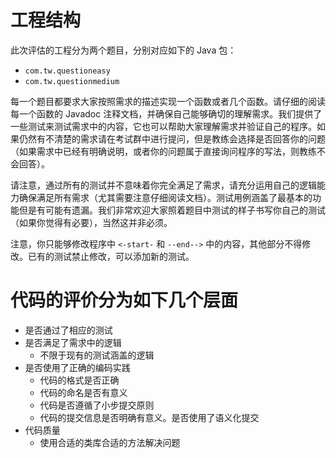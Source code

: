 # 工程结构

此次评估的工程分为两个题目，分别对应如下的 Java 包：

* `com.tw.questioneasy`
* `com.tw.questionmedium`

每一个题目都要求大家按照需求的描述实现一个函数或者几个函数。请仔细的阅读每一个函数的 Javadoc 注释文档，并确保自己能够确切的理解需求。我们提供了一些测试来测试需求中的内容，它也可以帮助大家理解需求并验证自己的程序。如果仍然有不清楚的需求请在考试群中进行提问，但是教练会选择是否回答你的问题（如果需求中已经有明确说明，或者你的问题属于直接询问程序的写法，则教练不会回答）。

请注意，通过所有的测试并不意味着你完全满足了需求，请充分运用自己的逻辑能力确保满足所有需求（尤其需要注意仔细阅读文档）。测试用例涵盖了最基本的功能但是有可能有遗漏。我们非常欢迎大家照着题目中测试的样子书写你自己的测试（如果你觉得有必要），当然这并非必须。

注意，你只能够修改程序中 `<-start-` 和 `--end-->` 中的内容，其他部分不得修改。已有的测试禁止修改，可以添加新的测试。

# 代码的评价分为如下几个层面

* 是否通过了相应的测试
* 是否满足了需求中的逻辑
  * 不限于现有的测试涵盖的逻辑
* 是否使用了正确的编码实践
  * 代码的格式是否正确
  * 代码的命名是否有意义
  * 代码是否遵循了小步提交原则
  * 代码的提交信息是否明确有意义。是否使用了语义化提交
* 代码质量
  * 使用合适的类库合适的方法解决问题

